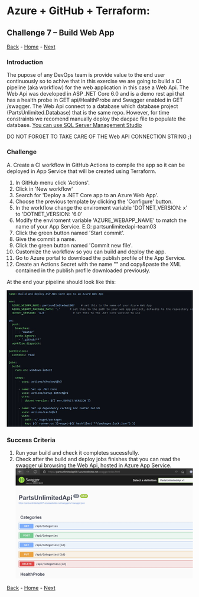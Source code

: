# Azure + GitHub + Terraform:

## Challenge 7 – Build Web App

[Back](/Hack/challenge06.md) - [Home](readme.md) - [Next](/Hack/challenge08.md)

### Introduction

The pupose of any DevOps team is provide value to the end user continuously so to achive that in this exercise we are going to build a CI pipeline (aka workflow) for the web application in this case a Web Api.
The Web Api was developed in ASP .NET Core 6.0 and is a demo rest api that has a health probe in GET api/HealthProbe and Swagger enabled in GET /swagger.
The Web Api connect to a database which database project (PartsUnlimited.Database) that is the same repo.
However, for time constraints we recomend manually deploy the dacpac file to populate the database. [You can use SQL Server Management Studio](https://docs.microsoft.com/en-us/sql/ssms/download-sql-server-management-studio-ssms)

DO NOT FORGET TO TAKE CARE OF THE Web API CONNECTION STRING ;)

### Challenge

A. Create a CI workflow in GitHub Actions to compile the app so it can be deployed in App Service that will be created using Terraform.<br>

1. In GitHub menu click 'Actions'.
2. Click in 'New workflow'
3. Search for 'Deploy a .NET Core app to an Azure Web App'.
4. Choose the previous template by clicking the 'Configure' button.
5. In the workflow change the enviroment variable 'DOTNET_VERSION: x' to 'DOTNET_VERSION: '6.0'
6. Modify the enviroment variable 'AZURE_WEBAPP_NAME' to match the name of your App Service. E.G: partsunlimitedapi-team03
7. Click the green button named 'Start commit'.
8. Give the commit a name.
9. Click the green button named 'Commit new file'.
10. Customize the workflow so you can build and deploy the app.
11. Go to Azure portal to download the publish profile of the App Service.
12. Create an Actions Secret with the name "" and copy&paste the XML contained in the publish profile downloaded previously.

<p>At the end your pipeline should look like this:</p>

![Image alt text](../Hack/Images/app_ci-cd.jpg)
 


### Success Criteria

1. Run your build and check it completes sucessfully.
2. Check after the build and deploy jobs finishes that you can read the swagger ui browsing the Web Api, hosted in Azure App Service.
![Image alt text](../Hack/Images/app_swagger.jpg)


[Back](/Hack/challenge06.md) - [Home](readme.md) - [Next](/Hack/challenge08.md)
